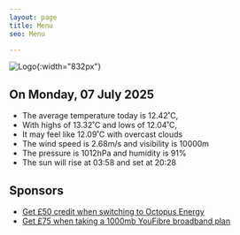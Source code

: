 ```yaml
---
layout: page
title: Menu
seo: Menu

---
```


![Logo](/images/logo.jpg){:width="832px"}

<!-- weather_marker starts -->
## On Monday, 07 July 2025

- The average temperature today is 12.42˚C,
- With highs of 13.32˚C and lows of 12.04˚C,
- It may feel like 12.09˚C with overcast clouds
- The wind speed is 2.68m/s and visibility is 10000m
- The pressure is 1012hPa and humidity is 91%
- The sun will rise at 03:58 and set at 20:28

<!-- weather_marker ends -->

## Sponsors

- [Get £50 credit when switching to Octopus Energy](https://bit.ly/3oD1nnS)
- [Get £75 when taking a 1000mb YouFibre broadband plan](https://aklam.io/91zWhU?)
